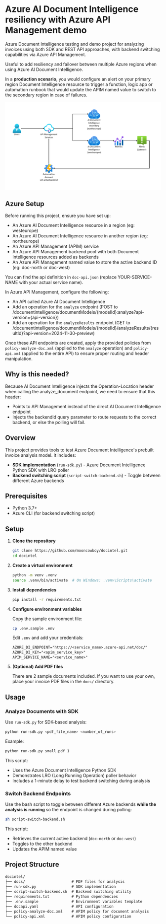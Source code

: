 # Azure AI Document Intelligence resiliency with Azure API Management demo

Azure Document Intelligence testing and demo project for analyzing invoices using both SDK and REST API approaches, with backend switching capabilities via Azure API Management. 

Useful to add resiliency and failover between multiple Azure regions when using Azure AI Document Intelligence.

In a **production scenario**, you would configure an alert on your primary region Document Intelligence resource to trigger a function, logic app or automation runbook that would update the APIM named value to switch to the secondary region in case of failures. 

![alt text](media/doc-intel.png)

## Azure Setup

Before running this project, ensure you have set up:

- An Azure AI Document Intelligence resource in a region (eg: westeurope)
- An Azure AI Document Intelligence resource in another region (eg: northeurope)
- An Azure API Management (APIM) service
- An Azure API Management backend pool with both Document Intelligence resources added as backends
- An Azure API Management named value to store the active backend ID (eg: doc-north or doc-west)

You can find the api definition in `doc-api.json` (replace YOUR-SERVICE-NAME with your actual service name).

In Azure API Management, configure the following:

- An API called Azure AI Document Intelligence
- Add an operation for the `analyze` endpoint (POST to /documentintelligence/documentModels/{modelId}:analyze?api-version={api-version})
- Add an operation for the `analyzeResults` endpoint (GET to /documentintelligence/documentModels/{modelId}/analyzeResults/{resultId}?api-version=2024-11-30-preview)

Once these API endpoints are created, apply the provided policies from `policy-analyze-doc.xml` (applied to the `analyze` operation) and `policy-api.xml` (applied to the entire API) to ensure proper routing and header manipulation.

## Why is this needed?

Because AI Document Intelligence injects the Operation-Location header when calling the analyze_document endpoint, we need to ensure that this header:

- Points to API Management instead of the direct AI Document Intelligence endpoint
- Injects the backendId query parameter to route requests to the correct backend, or else the polling will fail.


## Overview

This project provides tools to test Azure Document Intelligence's prebuilt invoice analysis model. It includes:

- **SDK implementation** (`run-sdk.py`) - Azure Document Intelligence Python SDK with LRO poller
- **Backend switching script** (`script-switch-backend.sh`) - Toggle between different Azure backends

## Prerequisites

- Python 3.7+
- Azure CLI (for backend switching script)

## Setup

1. **Clone the repository**
   ```bash
   git clone https://github.com/mooncowboy/docintel.git
   cd docintel
   ```

2. **Create a virtual environment**
   ```bash
   python -m venv .venv
   source .venv/bin/activate  # On Windows: .venv\Scripts\activate
   ```

3. **Install dependencies**
   ```bash
   pip install -r requirements.txt
   ```

4. **Configure environment variables**
   
   Copy the sample environment file:
   ```bash
   cp .env.sample .env
   ```
   
   Edit `.env` and add your credentials:
   ```
   AZURE_DI_ENDPOINT="https://<service_name>.azure-api.net/doc/"
   AZURE_DI_KEY="<apim_service_key>"
   APIM_SERVICE_NAME="<service_name>"
   ```

5. **(Optional) Add PDF files**
   
   There are 2 sample documents included. If you want to use your own, place your invoice PDF files in the `docs/` directory.

## Usage

### Analyze Documents with SDK

Use `run-sdk.py` for SDK-based analysis:

```bash
python run-sdk.py <pdf_file_name> <number_of_runs>
```

Example:
```bash
python run-sdk.py small.pdf 1
```

This script:
- Uses the Azure Document Intelligence Python SDK
- Demonstrates LRO (Long Running Operation) poller behavior
- Includes a 1-minute delay to test backend switching during analysis

### Switch Backend Endpoints

Use the bash script to toggle between different Azure backends **while the analysis is running** so the endpoint is changed during polling:

```bash
sh script-switch-backend.sh
```

This script:
- Retrieves the current active backend (`doc-north` or `doc-west`)
- Toggles to the other backend
- Updates the APIM named value

## Project Structure

```
docintel/
├── docs/                     # PDF files for analysis
├── run-sdk.py                # SDK implementation
├── script-switch-backend.sh  # Backend switching utility
├── requirements.txt          # Python dependencies
├── .env.sample               # Environment variables template
├── docapi.yaml               # API configuration
├── policy-analyze-doc.xml    # APIM policy for document analysis
└── policy-api.xml            # APIM policy configuration
```

